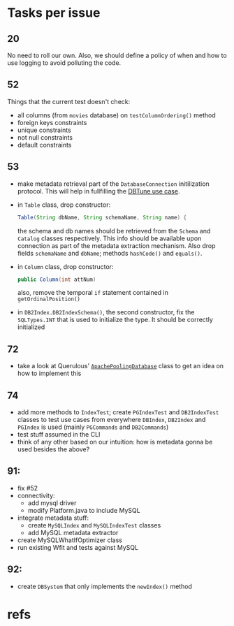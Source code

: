 # Tasks per issue

## 20

No need to roll our own. Also, we should define a policy of when and how to use logging to avoid polluting the code.

## 52

Things that the current test doesn't check:

 *  all columns (from `movies` database) on `testColumnOrdering()` method
 *  foreign keys constraints
 *  unique constraints
 *  not null constraints
 *  default constraints

## 53

 *  make metadata retrieval part of the `DatabaseConnection` initilization protocol. This will help in fullfilling the 
    [DBTune use case](https://github.com/dbgroup-at-ucsc/dbtune/wiki/java-packages-structure).

 *  in `Table` class, drop constructor:
 
    ```java
    Table(String dbName, String schemaName, String name) {
    ```
 
    the schema and db names should be retrieved from the `Schema` and `Catalog` classes respectively. This info should be 
    available upon connection as part of the metadata extraction mechanism. Also drop fields `schemaName` and `dbName`; 
    methods `hashCode()` and `equals()`.
 *  in `Column` class, drop constructor:
 
    ```java
    public Column(int attNum)
    ```
 
    also, remove the temporal `if` statement contained in `getOrdinalPosition()`
 *  in `DB2Index.DB2IndexSchema()`, the second constructor, fix the `SQLTypes.INT` that is used to initialize the type. It 
    should be correctly initialized

## 72

 *  take a look at Querulous' [`ApachePoolingDatabase`][querulous_dbcp] class to get an idea on how to implement this

## 74

 *  add more methods to `IndexTest`; create `PGIndexTest` and `DB2IndexTest` classes to test use cases from everywhere 
    `DBIndex`, `DB2Index` and `PGIndex` is used (mainly `PGCommands` and `DB2Commands`)
 *  test stuff assumed in the CLI
 *  think of any other based on our intuition: how is metadata gonna be used besides the above?

## 91:

 *  fix #52
 *  connectivity:
     * add mysql driver
     * modify Platform.java to include MySQL
 *  integrate metadata stuff:
     * create `MySQLIndex` and `MySQLIndexTest` classes
     * add MySQL metadata extractor
 *  create MySQLWhatIfOptimizer class
 *  run existing Wfit and tests against MySQL

## 92:

 *  create `DBSystem` that only implements the `newIndex()` method


# refs

[querulous_dbcp]: https://github.com/twitter/querulous/blob/master/src/main/scala/com/twitter/querulous/database/ApachePoolingDatabase.scala
